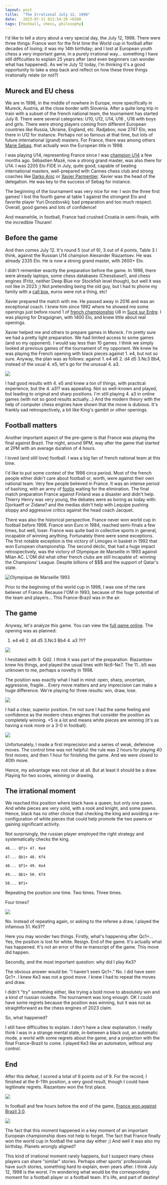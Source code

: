 ```yaml
---
layout: post
title:  "The Irrational July 12, 1998"
date:   2023-07-11 011:54:29 +0200
tags: [football, chess, philosophy]
---
```


I'd like to tell a story about a very special day, the July 12, 1998. There were three things: France won for the first time the World cup in football after decades of losing; it was my 14th birthday; and I lost at European youth chess a very important game, in a purely irrational way... something I have still difficulties to explain 25 years after (and even beginners can wonder what has happened). As we're July 12 today, I'm thinking it's a good opportunity to take a step back and reflect on how these three things irrationally relate (or not?)


## Mureck and EU chess  

We are in 1998, in the middle of nowhere in Europe, more specifically in Mureck, Austria, at the close border with Slovenia. After a quite long trip in train with a subset of the french national team, the tournament has started July 8. There were several categories: U10, U12, U14, U16 , U18 with boys and girls. There were strong players coming from different European countries like Russia, Ukraine, England, etc. Radjabov, now 2747 Elo, was there in U12 for instance. Perhaps not so famous at that time, but lots of future international (grand) masters. For France, there was among others [Marie Sebag](https://fr.wikipedia.org/wiki/Marie_Sebag), that actually won the European title in 1998. 

I was playing U14, representing France since I was [champion U14](https://fr.wikipedia.org/wiki/Championnat_de_France_d%27%C3%A9checs_des_jeunes#Palmar%C3%A8s_benjamins) a few months ago. Sébastien Mazé, now a strong grand master, was also there for U14. I was 2205 Elo FIDE in July, quite good, capable of beating international masters, well-prepared with Cannes chess club and strong coaches like [Darko Anic](https://fr.wikipedia.org/wiki/Darko_Anic) or [Xavier Parmentier](https://fr.wikipedia.org/wiki/Xavier_Parmentier). Xavier was the head of the delegation. He was key to the success of Sebag for instance. 

The beginning of the tournament was very nice for me: I won the three first games! I lost the fourth game at table 1 against the strongest Elo and favorite player Yuri Drozdovskij: bad preparation and too much respect. Overall, good games and lots of confidence! 

And meanwhile, in football, France had crushed Croatia in semi-finals, with the incredible Thuram! 

## Before the game

And then comes July 12. It's round 5 (out of 9), 3 out of 4 points, Table 3 I think, against the Russian U14 champion Alexander Riazantsev. He was already 2335 Elo. He is now a strong grand master, with 2600+ Elo. 

I didn't remember exactly the preparation before the game. In 1998, there were already laptops, some chess databases (Chessbase!), and chess engines (Fritz, neither Deep Blue nor Stockfish level though), but well it was not like in 2023 ;) Not pretending being the old guy, but I had to phone my family with a [call box](https://en.wikipedia.org/wiki/Call_box), euros were not a thing, etc!  

Xavier prepared the match with me. He passed away in 2016 and was an exceptional coach. I knew him since 1992 where he showed me some openings just before round 1 of [french championship](https://fr.wikipedia.org/wiki/Championnat_de_France_d%27%C3%A9checs_des_jeunes) U8 in [Sucé sur Erdre](https://fr.wikipedia.org/wiki/Suc%C3%A9-sur-Erdre). I was playing for Draguignan, with 1400 Elo, and knew little about real openings. 

Xavier helped me and others to prepare games in Mureck. I'm pretty sure we had a pretty light preparation. We had limited access to some games (and so my opponent). I would say less than 10 games. I think we simply looked at previous games of the tournament of my opponent. We knew he was playing the French opening with black pieces against 1. e4, but not so sure. Anyway, the plan was as follows: against 1. e4 e6 2. d4 d5 3.Nc3 Bb4, instead of the usual 4. e5, let's go for the unusual 4. a3. 

![](/assets/frenchBb4A3.png)



I had good results with 4. e5 and knew a ton of things, with practical experience, but the 4. a3!? was appealing. Not so well-known and played, but leading to original and sharp positions. I'm still playing 4. a3 in online games (with not so good results actually...) And the modern theory with the help of computer chess engines have shown that the move is dubious. It's frankly sad retrospectively, a bit like King's gambit or other openings. 

## Football matters 

Another important aspect of the pre-game is that France was playing the final against Brazil. The night, around 9PM, way after the game that started at 2PM with an average duration of 4 hours. 

I loved (and still love) football. I was a big fan of french national team at this time. 

I'd like to put some context of the 1998 circa period. Most of the french people either didn't care about football or, worth, were against their own national team. Very few people believed in France. It was an intense period of bashing, with an army of [footix](https://fr.wiktionary.org/wiki/footix) waiting for the elimination. The final match preparation France against Finland was a disaster and didn't help. Thierry Henry was very young, the debates were as boring as today with: Djorkaeff or Zidane? and the medias didn't help with Lequipe pushing sloppy and aggressive critics against the head coach Jacquet.   

There was also the historical perspective. France never won world cup in football before 1998. France won Euro in 1984, reached semi-finals a few times, but well, loser. France was quite bad in collective sports in general, incapable of winning anything. Fortunately there were some exceptions. The first notable exception is the victory of Limoges in basket in 1992 that won European championship. The second déclic, that had a huge impact retrospectively, was the victory of Olympique de Marseille in 1993 against Milan AC. L'OM did what other french clubs are still incapable of: winning the Champions' League. Despite billions of $$$ and the support of Qatar's state.   

![Olympique de Marseille 1993](/assets/OM1993.jpeg)

Prior to the beginning of the world cup in 1998, I was one of the rare believer of France. Because l'OM in 1993, because of the huge potential of the team and players... This France-Brazil was in the air.

## The game

 Anyway, let's analyze this game. You can view the [full game online](https://lichess.org/GfTF0QpM). The opening was as planned: 

1. e4 e6 2. d4 d5 3.Nc3 Bb4 4. a3 ?!!? 

![](assets/Qe3french.png)

I hesitated with 9. Qd2. I think it was part of the preparation. Riazantsev knew his things, and played the usual lines with Nc6-Ne7. The 11...b5 was unknown to me, perhaps a novelty in 1998. 

The position was exactly what I had in mind: open, sharp, uncertain, aggressive, fragile... Every move matters and any imprecision can make a huge difference. We're playing for three results: win, draw, lose.



![](/assets/sharpPosition.png)

I had a clear, superior position. I'm not sure I had the same feeling and confidence as the modern chess engines that consider the position as completely winning. +5 is a lot and means white pieces are winning (it's as having a rook more or a 3-0 in football). 

![](/assets/clearAdvantage1998.png)



Unfortunately, I made a first imprecision and a series of weak, defensive moves. The control time was not helpful: the rule was 2 hours for playing 40 first moves, and then 1 hour for finishing the game. And we were closed to 40th move. 

Hence, my advantage was not clear at all. But at least it should be a draw. Playing for two scores, winning or drawing. 

## The irrational moment 

We reached this position where black have a queen, but only one pawn. And white pieces are very solid, with a rook and knight, and some pawns. Hence, black has no other choice that checking the king and avoiding a re-configuration of white pieces that could help promote the two pawns or gaining significant activity. 

Not surprisingly, the russian player employed the right strategy and systematically checks the king. 

``` 
46... Qf1+ 47. Ke4

47... Qb1+ 48. Kf4

48... Qf1+ 49. Ke4

49... Qb1+ 50. Kf4

50... Bf1+ 
```

Repeating the position one time. Two times. Three times. 

Four times?

![](/assets/irationalMove.png)

No. Instead of repeating again, or asking to the referee a draw, I played the infamous 51. Ke3??

Here you may wonder two things. Firstly, what's happening after Qc1+... Yes, the position is lost for white. Resign. End of the game. It's actually what has happened. It's not an error of the re-transcript of the game. This move did happen. 

Secondly, and the most important question: why did I play Ke3? 

The obvious answer would be: "I haven't seen Qc1+." No. I did have seen Qc1+. I knew Ke3 was not a good move. I knew I had to repeat the moves and draw. 

I didn't "try" something either, like trying a bold move to absolutely win and a kind of russian roulette. The tournament was long enough. OK I could have some regrets because the position was winning, but it was not as straightforward as the chess engines of 2023 claim.

So, what happened? 

I still have difficulties to explain. I don't have a clear explanation. I really think I was in a strange mental state, in-between a black out, an automatic mode, a world with some regrets about the game, and a projection with the final France-Brazil to come. I played Ke3 like an automaton, without any control. 

## End 

After this defeat, I scored a total of 6 points out of 9. For the record, I finished at the 6-11th position, a very good result, though I could have legitimate regrets. Riazantsev won the first place.

![](/assets/rankingEU1998.png)

In football and few hours before the end of the game, [France won against Brazil 3 0](https://en.wikipedia.org/wiki/1998_FIFA_World_Cup_final).

![](/assets/franceBrazil1998.png)   



The fact that this moment happened in a key moment of an important European championship does not help to forget. The fact that France finally won the world cup in football the same day either ;) And well it was also my birthday. Planets wrongly aligned?

This kind of irrational moment rarely happens, but I suspect many chess players can share "similar" stories. Perhaps other sports' professionals have such stories, something hard to explain, even years after. I think July 12, 1998 is the worst. I'm wondering what would be the corresponding moment for a football player or a football team. It's life, and part of destiny!    



  







 














